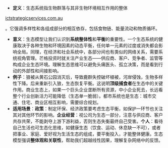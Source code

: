 - **定义**：生态系统指生物群落与其非生物环境相互作用的整体​

[ictstrategicservices.com.au](https://www.ictstrategicservices.com.au/2017/07/14/113-fantastic-thinking-tools-from-farnam-street/#:~:text=13)

。它强调多样性和各组成部分的相互依存，包括食物链、能量流动和物质循环。

- **意义**：生态模型让我们认识到**系统整体性**和**平衡**的重要性。一个生态系统的健康取决于各种生物和环境因素的动态平衡，任何单一元素的过度或消失都会影响全局。同理，在经济和社会系统中，各部分间也有类似的网络关系，需要系统视角管理。芒格投资时就关注产业生态——供应商、客户、竞争者、监管等构成企业生态环境。理解生态思维可以避免头痛医头、孤立决策，而是看到行动的外部性和间接影响。
- **例子**：狼被从黄石公园消灭后，导致鹿群失控破坏植被，河岸侵蚀，生物多样性下降。后来重新引入狼，生态恢复平衡。这说明**顶级捕食者**在生态中的关键作用。商业生态上，如果一个巨头企业垄断所有资源，中小企业死去，长远看整个行业创新活力可能降低（生态单一脆弱）。都市系统也是生态：城市交通、住宅、商业区相互影响，需要综合规划。
- **适用场景**：**政策**：制定环保、经济政策要考虑生态平衡，如保护一环节也关注其对其他环节的影响。**企业经营**：视公司为生态一部分，注意与供应商、客户共存共荣，不能剥夺上游下游利益，否则生态失衡最终自己受害。**个人**：看待自己生活也可生态化思维，如健康生态（饮食、运动、休息缺一不可），或者把事业、家庭、爱好视为生活生态的组成，要平衡投入，才能整体健康。生态模型强调**整体观和关联性**，帮助我们超越线性因果，理解复杂网络中的反馈。